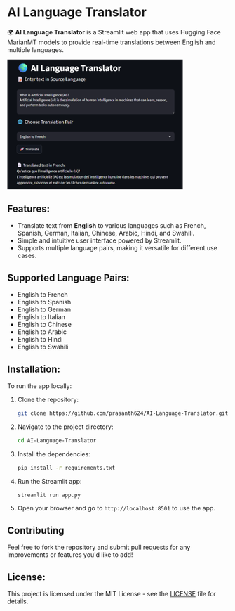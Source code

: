 # AI Language Translator

🌍 **AI Language Translator** is a Streamlit web app that uses Hugging Face MarianMT models to provide real-time translations between English and multiple languages.

<img src="images/AI-Language-Translator.png" alt="AI Language Translator" width="400"/>

## Features:
- Translate text from **English** to various languages such as French, Spanish, German, Italian, Chinese, Arabic, Hindi, and Swahili.
- Simple and intuitive user interface powered by Streamlit.
- Supports multiple language pairs, making it versatile for different use cases.

## Supported Language Pairs:
- English to French
- English to Spanish
- English to German
- English to Italian
- English to Chinese
- English to Arabic
- English to Hindi
- English to Swahili

## Installation:

To run the app locally:

1. Clone the repository:

   ```bash
   git clone https://github.com/prasanth624/AI-Language-Translator.git
   ```

2. Navigate to the project directory:

   ```bash
   cd AI-Language-Translator
   ```

3. Install the dependencies:

   ```bash
   pip install -r requirements.txt
   ```

4. Run the Streamlit app:

   ```bash
   streamlit run app.py
   ```

5. Open your browser and go to `http://localhost:8501` to use the app.

## Contributing
Feel free to fork the repository and submit pull requests for any improvements or features you'd like to add!

## License:
This project is licensed under the MIT License - see the [LICENSE](LICENSE) file for details.
